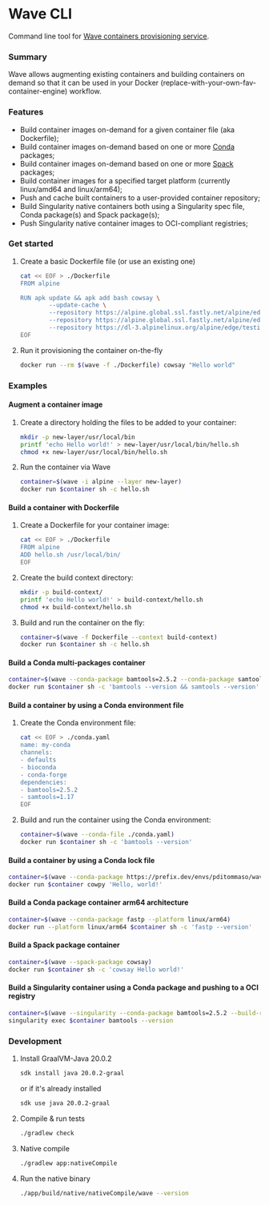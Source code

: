 # Wave CLI

Command line tool for [Wave containers provisioning service](https://github.com/seqeralabs/wave).

### Summary 

Wave allows augmenting existing containers and building containers on demand so
that it can be used in your Docker (replace-with-your-own-fav-container-engine) workflow.

### Features

* Build container images on-demand for a given container file (aka Dockerfile);
* Build container images on-demand based on one or more [Conda](https://conda.io/) packages;
* Build container images on-demand based on one or more [Spack](https://spack.io/)  packages;
* Build container images for a specified target platform (currently linux/amd64 and linux/arm64);
* Push and cache built containers to a user-provided container repository;
* Build Singularity native containers both using a Singularity spec file, Conda package(s) and Spack package(s);
* Push Singularity native container images to OCI-compliant registries;
  

### Get started

1. Create a basic Dockerfile file (or use an existing one)
   
    ```bash
    cat << EOF > ./Dockerfile
    FROM alpine 

    RUN apk update && apk add bash cowsay \
            --update-cache \
            --repository https://alpine.global.ssl.fastly.net/alpine/edge/community \
            --repository https://alpine.global.ssl.fastly.net/alpine/edge/main \
            --repository https://dl-3.alpinelinux.org/alpine/edge/testing
    EOF
    ```

2. Run it provisioning the container on-the-fly


    ```bash
    docker run --rm $(wave -f ./Dockerfile) cowsay "Hello world"
    ```


### Examples 

#### Augment a container image 

1. Create a directory holding the files to be added to your container:

    ```bash
    mkdir -p new-layer/usr/local/bin
    printf 'echo Hello world!' > new-layer/usr/local/bin/hello.sh 
    chmod +x new-layer/usr/local/bin/hello.sh
    ```

2. Run the container via Wave 

    ```bash
    container=$(wave -i alpine --layer new-layer)
    docker run $container sh -c hello.sh
    ```

#### Build a container with Dockerfile 

1. Create a Dockerfile for your container image: 

    ```bash
    cat << EOF > ./Dockerfile
    FROM alpine 
    ADD hello.sh /usr/local/bin/
    EOF
    ```

2. Create the build context directory:

    ```bash
    mkdir -p build-context/
    printf 'echo Hello world!' > build-context/hello.sh 
    chmod +x build-context/hello.sh 
    ```

3. Build and run the container on the fly:

    ```bash
    container=$(wave -f Dockerfile --context build-context)
    docker run $container sh -c hello.sh
    ```

#### Build a Conda multi-packages container 

```bash
container=$(wave --conda-package bamtools=2.5.2 --conda-package samtools=1.17)
docker run $container sh -c 'bamtools --version && samtools --version'
```

#### Build a container by using a Conda environment file

1. Create the Conda environment file:

    ```bash
    cat << EOF > ./conda.yaml
    name: my-conda
    channels:
    - defaults
    - bioconda
    - conda-forge
    dependencies:
    - bamtools=2.5.2
    - samtools=1.17
    EOF
    ```

2. Build and run the container using the Conda environment:

    ```bash
    container=$(wave --conda-file ./conda.yaml)
    docker run $container sh -c 'bamtools --version'
    ```


#### Build a container by using a Conda lock file

```bash
container=$(wave --conda-package https://prefix.dev/envs/pditommaso/wave/6x60arx3od13/conda-lock.yml)
docker run $container cowpy 'Hello, world!'
```


#### Build a Conda package container arm64 architecture

```bash
container=$(wave --conda-package fastp --platform linux/arm64)
docker run --platform linux/arm64 $container sh -c 'fastp --version'
```

#### Build a Spack package container

```bash
container=$(wave --spack-package cowsay)
docker run $container sh -c 'cowsay Hello world!'
```

#### Build a Singularity container using a Conda package and pushing to a OCI registry

```bash
container=$(wave --singularity --conda-package bamtools=2.5.2 --build-repo docker.io/user/repo --freeze --await)
singularity exec $container bamtools --version
```

### Development

1. Install GraalVM-Java 20.0.2

    ```bash
    sdk install java 20.0.2-graal
    ```

    or if it's already installed

   ```bash
   sdk use java 20.0.2-graal
   ```

2. Compile & run tests 

    ```bash
    ./gradlew check
    ```

3. Native compile

    ```bash
    ./gradlew app:nativeCompile
    ```

4. Run the native binary 

    ```bash
    ./app/build/native/nativeCompile/wave --version
    ```
